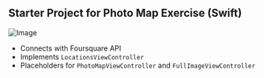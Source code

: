 ## Starter Project for Photo Map Exercise (Swift)
![Image](PhotoMapDemo.gif)

- Connects with Foursquare API
- Implements `LocationsViewController`
- Placeholders for `PhotoMapViewController` and `FullImageViewController`

    
